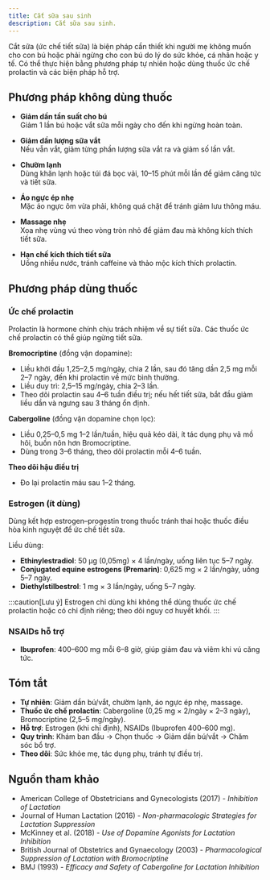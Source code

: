```yaml
---
title: Cắt sữa sau sinh
description: Cắt sữa sau sinh.
---
```


Cắt sữa (ức chế tiết sữa) là biện pháp cần thiết khi người mẹ không muốn cho con bú hoặc phải ngừng cho con bú do lý do sức khỏe, cá nhân hoặc y tế. Có thể thực hiện bằng phương pháp tự nhiên hoặc dùng thuốc ức chế prolactin và các biện pháp hỗ trợ.

## Phương pháp không dùng thuốc

- **Giảm dần tần suất cho bú**  
  Giảm 1 lần bú hoặc vắt sữa mỗi ngày cho đến khi ngừng hoàn toàn.

- **Giảm dần lượng sữa vắt**  
  Nếu vẫn vắt, giảm từng phần lượng sữa vắt ra và giảm số lần vắt.

- **Chườm lạnh**  
  Dùng khăn lạnh hoặc túi đá bọc vải, 10–15 phút mỗi lần để giảm căng tức và tiết sữa.

- **Áo ngực ép nhẹ**  
  Mặc áo ngực ôm vừa phải, không quá chặt để tránh giảm lưu thông máu.

- **Massage nhẹ**  
  Xoa nhẹ vùng vú theo vòng tròn nhỏ để giảm đau mà không kích thích tiết sữa.

- **Hạn chế kích thích tiết sữa**  
  Uống nhiều nước, tránh caffeine và thảo mộc kích thích prolactin.

## Phương pháp dùng thuốc

### Ức chế prolactin

Prolactin là hormone chính chịu trách nhiệm về sự tiết sữa. Các thuốc ức chế prolactin có thể giúp ngừng tiết sữa.


**Bromocriptine** (đồng vận dopamine):  
- Liều khởi đầu 1,25–2,5 mg/ngày, chia 2 lần, sau đó tăng dần 2,5 mg mỗi 2–7 ngày, đến khi prolactin về mức bình thường.  
- Liều duy trì: 2,5–15 mg/ngày, chia 2–3 lần.  
- Theo dõi prolactin sau 4–6 tuần điều trị; nếu hết tiết sữa, bắt đầu giảm liều dần và ngưng sau 3 tháng ổn định.

**Cabergoline** (đồng vận dopamine chọn lọc):  
- Liều 0,25–0,5 mg 1–2 lần/tuần, hiệu quả kéo dài, ít tác dụng phụ vã mồ hôi, buồn nôn hơn Bromocriptine.  
- Dùng trong 3–6 tháng, theo dõi prolactin mỗi 4–6 tuần.

**Theo dõi hậu điều trị**  
- Đo lại prolactin máu sau 1–2 tháng.  

### Estrogen (ít dùng)

Dùng kết hợp estrogen–progestin trong thuốc tránh thai hoặc thuốc điều hòa kinh nguyệt để ức chế tiết sữa.

Liều dùng:

- **Ethinylestradiol**: 50 µg (0,05mg) × 4 lần/ngày, uống liên tục 5–7 ngày.
- **Conjugated equine estrogens (Premarin)**: 0,625 mg × 2 lần/ngày, uống 5–7 ngày.
- **Diethylstilbestrol**: 1 mg × 3 lần/ngày, uống 5–7 ngày.

:::caution[Lưu ý]
Estrogen chỉ dùng khi không thể dùng thuốc ức chế prolactin hoặc có chỉ định riêng; theo dõi nguy cơ huyết khối.
:::

### NSAIDs hỗ trợ

- **Ibuprofen**: 400–600 mg mỗi 6–8 giờ, giúp giảm đau và viêm khi vú căng tức.

## Tóm tắt

- **Tự nhiên**: Giảm dần bú/vắt, chườm lạnh, áo ngực ép nhẹ, massage.
- **Thuốc ức chế prolactin**: Cabergoline (0,25 mg × 2/ngày × 2–3 ngày), Bromocriptine (2,5–5 mg/ngày).
- **Hỗ trợ**: Estrogen (khi chỉ định), NSAIDs (Ibuprofen 400–600 mg).
- **Quy trình**: Khám ban đầu → Chọn thuốc → Giảm dần bú/vắt → Chăm sóc bổ trợ.
- **Theo dõi**: Sức khỏe mẹ, tác dụng phụ, tránh tự điều trị.

## Nguồn tham khảo

- American College of Obstetricians and Gynecologists (2017) - _Inhibition of Lactation_
- Journal of Human Lactation (2016) - _Non-pharmacologic Strategies for Lactation Suppression_
- McKinney et al. (2018) - _Use of Dopamine Agonists for Lactation Inhibition_
- British Journal of Obstetrics and Gynaecology (2003) - _Pharmacological Suppression of Lactation with Bromocriptine_
- BMJ (1993) - _Efficacy and Safety of Cabergoline for Lactation Inhibition_
